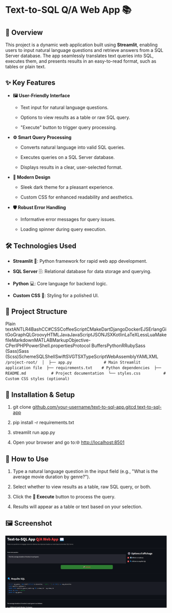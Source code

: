 Text-to-SQL Q/A Web App 📚
==========================

📖 Overview
-----------

This project is a dynamic web application built using **Streamlit**, enabling users to input natural language questions and retrieve answers from a SQL Server database. The app seamlessly translates text queries into SQL, executes them, and presents results in an easy-to-read format, such as tables or plain text.

✨ Key Features
--------------

*   **🖼️ User-Friendly Interface**
    
    *   Text input for natural language questions.
        
    *   Options to view results as a table or raw SQL query.
        
    *   "Execute" button to trigger query processing.
        
*   **⚙️ Smart Query Processing**
    
    *   Converts natural language into valid SQL queries.
        
    *   Executes queries on a SQL Server database.
        
    *   Displays results in a clear, user-selected format.
        
*   **🎨 Modern Design**
    
    *   Sleek dark theme for a pleasant experience.
        
    *   Custom CSS for enhanced readability and aesthetics.
        
*   **🛡️ Robust Error Handling**
    
    *   Informative error messages for query issues.
        
    *   Loading spinner during query execution.
        

🛠️ Technologies Used
---------------------

*   **Streamlit** 🐍: Python framework for rapid web app development.
    
*   **SQL Server** 🗄️: Relational database for data storage and querying.
    
*   **Python** 💻: Core language for backend logic.
    
*   **Custom CSS** 🎨: Styling for a polished UI.
    

📂 Project Structure
--------------------

Plain textANTLR4BashCC#CSSCoffeeScriptCMakeDartDjangoDockerEJSErlangGitGoGraphQLGroovyHTMLJavaJavaScriptJSONJSXKotlinLaTeXLessLuaMakefileMarkdownMATLABMarkupObjective-CPerlPHPPowerShell.propertiesProtocol BuffersPythonRRubySass (Sass)Sass (Scss)SchemeSQLShellSwiftSVGTSXTypeScriptWebAssemblyYAMLXML`   /project-root/  │  ├── app.py              # Main Streamlit application file  ├── requirements.txt    # Python dependencies  ├── README.md           # Project documentation  └── styles.css          # Custom CSS styles (optional)   `

🚀 Installation & Setup
-----------------------

1.  git clone [github.com/your-username/text-to-sql-app.gitcd text-to-sql-app](https://github.com/BilalBoudjema/Text-to-SQL-OpenAI)
    
2.  pip install -r requirements.txt
    
3.  streamlit run app.py
    
4.  Open your browser and go to:🌐 [http://localhost:8501](http://localhost:8501/)
    

📝 How to Use
-------------

1.  Type a natural language question in the input field (e.g., "What is the average movie duration by genre?").
    
2.  Select whether to view results as a table, raw SQL query, or both.
    
3.  Click the **🚀 Execute** button to process the query.
    
4.  Results will appear as a table or text based on your selection.
    

🖼️ Screenshot
--------------
[![Screenshot](https://github.com/BilalBoudjema/Text-to-SQL-OpenAI/blob/main/ScreenShoot_Web_App.png)](https://github.com/BilalBoudjema/Text-to-SQL-OpenAI/blob/main/ScreenShoot_Web_App.png)

